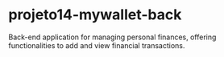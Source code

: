 # projeto14-mywallet-back
Back-end application for managing personal finances, offering functionalities to add and view financial transactions.
